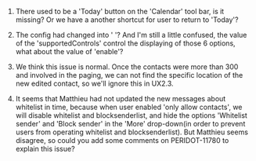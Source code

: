 1. There used to be a 'Today' button on the 'Calendar' tool bar, is it missing? Or we have a another shortcut for user to return to 'Today'?

2. The config had changed into '<allowedSenders enabled="true" limit="10"> <userControls enabled="false" supportedControls="contacts,deny,autoadd,header,file,subject"/> </allowedSenders>'? And I'm still a little confused, the value of the 'supportedControls' control the displaying of those 6 options, what about the value of 'enable'? 

3. We think this issue is normal. Once the contacts were more than 300 and involved in the paging, we can not find the specific location of the new edited contact, so we'll ignore this in UX2.3.

4. It seems that Matthieu had not updated the new messages about whitelist in time, because when user enabled 'only allow contacts', we will disable whitelist and blocksenderlist, and hide the options 'Whitelist sender' and 'Block sender' in the 'More' drop-down(in order to prevent users from operating whitelist and blocksenderlist). But Matthieu seems disagree, so could you add some comments on PERIDOT-11780 to explain this issue?
